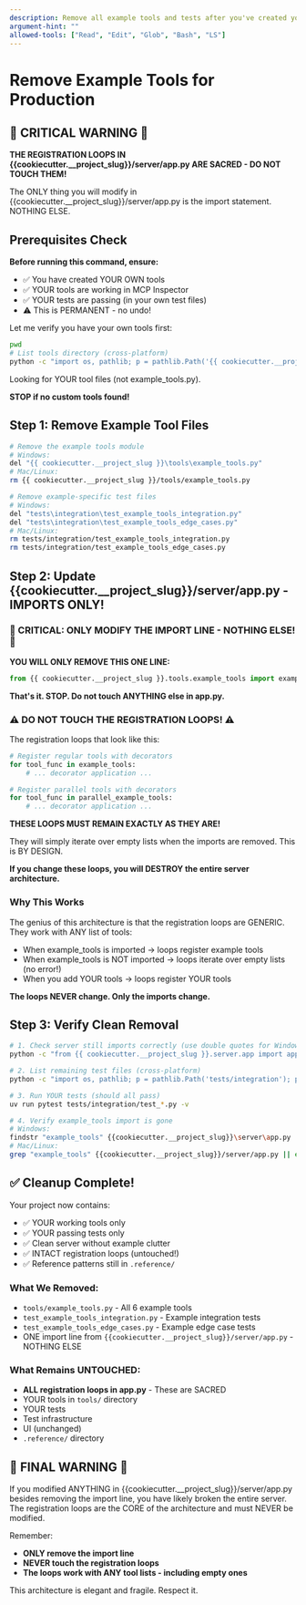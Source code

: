 ```yaml
---
description: Remove all example tools and tests after you've created your own - clean slate for production
argument-hint: ""
allowed-tools: ["Read", "Edit", "Glob", "Bash", "LS"]
---
```


# Remove Example Tools for Production

## 🚨 CRITICAL WARNING 🚨

**THE REGISTRATION LOOPS IN {{cookiecutter.__project_slug}}/server/app.py ARE SACRED - DO NOT TOUCH THEM!**

The ONLY thing you will modify in {{cookiecutter.__project_slug}}/server/app.py is the import statement. NOTHING ELSE.

## Prerequisites Check

**Before running this command, ensure:**
- ✅ You have created YOUR OWN tools
- ✅ YOUR tools are working in MCP Inspector  
- ✅ YOUR tests are passing (in your own test files)
- ⚠️ This is PERMANENT - no undo!

Let me verify you have your own tools first:

```bash
pwd
# List tools directory (cross-platform)
python -c "import os, pathlib; p = pathlib.Path('{{ cookiecutter.__project_slug }}/tools'); print([f.name for f in p.iterdir()] if p.exists() else 'Directory not found')"
```

Looking for YOUR tool files (not example_tools.py).

**STOP if no custom tools found!**

## Step 1: Remove Example Tool Files

```bash
# Remove the example tools module
# Windows:
del "{{ cookiecutter.__project_slug }}\tools\example_tools.py"
# Mac/Linux:
rm {{ cookiecutter.__project_slug }}/tools/example_tools.py

# Remove example-specific test files
# Windows:
del "tests\integration\test_example_tools_integration.py"
del "tests\integration\test_example_tools_edge_cases.py"
# Mac/Linux:
rm tests/integration/test_example_tools_integration.py
rm tests/integration/test_example_tools_edge_cases.py
```

## Step 2: Update {{cookiecutter.__project_slug}}/server/app.py - IMPORTS ONLY!

### 🛑 CRITICAL: ONLY MODIFY THE IMPORT LINE - NOTHING ELSE! 🛑

**YOU WILL ONLY REMOVE THIS ONE LINE:**
```python
from {{ cookiecutter.__project_slug }}.tools.example_tools import example_tools, parallel_example_tools
```

**That's it. STOP. Do not touch ANYTHING else in app.py.**

### ⚠️ DO NOT TOUCH THE REGISTRATION LOOPS! ⚠️

The registration loops that look like this:
```python
# Register regular tools with decorators
for tool_func in example_tools:
    # ... decorator application ...

# Register parallel tools with decorators  
for tool_func in parallel_example_tools:
    # ... decorator application ...
```

**THESE LOOPS MUST REMAIN EXACTLY AS THEY ARE!**

They will simply iterate over empty lists when the imports are removed. This is BY DESIGN.

**If you change these loops, you will DESTROY the entire server architecture.**

### Why This Works

The genius of this architecture is that the registration loops are GENERIC. They work with ANY list of tools:
- When example_tools is imported → loops register example tools
- When example_tools is NOT imported → loops iterate over empty lists (no error!)
- When you add YOUR tools → loops register YOUR tools

**The loops NEVER change. Only the imports change.**

## Step 3: Verify Clean Removal

```bash
# 1. Check server still imports correctly (use double quotes for Windows)
python -c "from {{ cookiecutter.__project_slug }}.server.app import app; print('Server imports successfully')"

# 2. List remaining test files (cross-platform)
python -c "import os, pathlib; p = pathlib.Path('tests/integration'); print([f.name for f in p.iterdir() if f.suffix == '.py'])"

# 3. Run YOUR tests (should all pass)
uv run pytest tests/integration/test_*.py -v

# 4. Verify example_tools import is gone
# Windows:
findstr "example_tools" {{cookiecutter.__project_slug}}\server\app.py || echo No example_tools import found
# Mac/Linux:
grep "example_tools" {{cookiecutter.__project_slug}}/server/app.py || echo "No example_tools import found"
```

## ✅ Cleanup Complete!

Your project now contains:
- ✅ YOUR working tools only
- ✅ YOUR passing tests only
- ✅ Clean server without example clutter
- ✅ INTACT registration loops (untouched!)
- ✅ Reference patterns still in `.reference/`

### What We Removed:
- `tools/example_tools.py` - All 6 example tools
- `test_example_tools_integration.py` - Example integration tests
- `test_example_tools_edge_cases.py` - Example edge case tests
- ONE import line from `{{cookiecutter.__project_slug}}/server/app.py` - NOTHING ELSE

### What Remains UNTOUCHED:
- **ALL registration loops in app.py** - These are SACRED
- YOUR tools in `tools/` directory
- YOUR tests
- Test infrastructure
- UI (unchanged)
- `.reference/` directory

## 🚨 FINAL WARNING 🚨

If you modified ANYTHING in {{cookiecutter.__project_slug}}/server/app.py besides removing the import line, you have likely broken the entire server. The registration loops are the CORE of the architecture and must NEVER be modified.

Remember:
- **ONLY remove the import line**
- **NEVER touch the registration loops**
- **The loops work with ANY tool lists - including empty ones**

This architecture is elegant and fragile. Respect it.